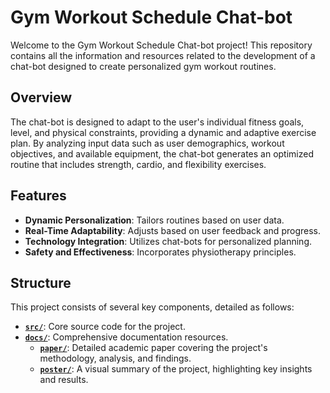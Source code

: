 # Gym Workout Schedule Chat-bot

Welcome to the Gym Workout Schedule Chat-bot project! This repository contains all the information and resources related to the development of a chat-bot designed to create personalized gym workout routines.

## Overview

The chat-bot is designed to adapt to the user's individual fitness goals, level, and physical constraints, providing a dynamic and adaptive exercise plan. By analyzing input data such as user demographics, workout objectives, and available equipment, the chat-bot generates an optimized routine that includes strength, cardio, and flexibility exercises.

## Features

- **Dynamic Personalization**: Tailors routines based on user data.
- **Real-Time Adaptability**: Adjusts based on user feedback and progress.
- **Technology Integration**: Utilizes chat-bots for personalized planning.
- **Safety and Effectiveness**: Incorporates physiotherapy principles.

## Structure

This project consists of several key components, detailed as follows:

- **[`src/`](./src/)**: Core source code for the project.
- **[`docs/`](./docs/)**: Comprehensive documentation resources.
  - **[`paper/`](./docs/paper/)**: Detailed academic paper covering the project's methodology, analysis, and findings.
  - **[`poster/`](./docs/poster/)**: A visual summary of the project, highlighting key insights and results.

